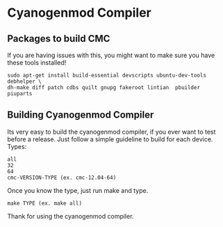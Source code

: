 Cyanogenmod Compiler
=========

Packages to build CMC
------------------
If you are having issues with this, you might want to make sure you have these tools installed!

    sudo apt-get install build-essential devscripts ubuntu-dev-tools debhelper \
    dh-make diff patch cdbs quilt gnupg fakeroot lintian  pbuilder piuparts

Building Cyanogenmod Compiler
------------------
Its very easy to build the cyanogenmod compiler, if you ever want to test before a release. Just follow a simple guideline to build for each device.
Types:

    all
    32
    64
    cmc-VERSION-TYPE (ex. cmc-12.04-64)
  
Once you know the type, just run make and type.

    make TYPE (ex. make all)

Thank for using the cyanogenmod compiler.
     